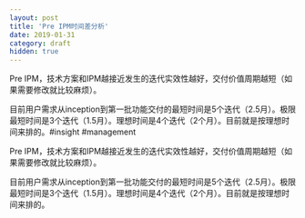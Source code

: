 ```yaml
---
layout: post
title: 'Pre IPM时间差分析'
date: 2019-01-31
category: draft
hidden: true
---
```


Pre IPM，技术方案和IPM越接近发生的迭代实效性越好，交付价值周期越短（如果需要修改就比较麻烦）。

目前用户需求从inception到第一批功能交付的最短时间是5个迭代（2.5月）。极限最短时间是3个迭代（1.5月）。理想时间是4个迭代（2个月）。目前就是按理想时间来排的。#insight #management

Pre IPM，技术方案和IPM越接近发生的迭代实效性越好，交付价值周期越短（如果需要修改就比较麻烦）。

目前用户需求从inception到第一批功能交付的最短时间是5个迭代（2.5月）。极限最短时间是3个迭代（1.5月）。理想时间是4个迭代（2个月）。目前就是按理想时间来排的。